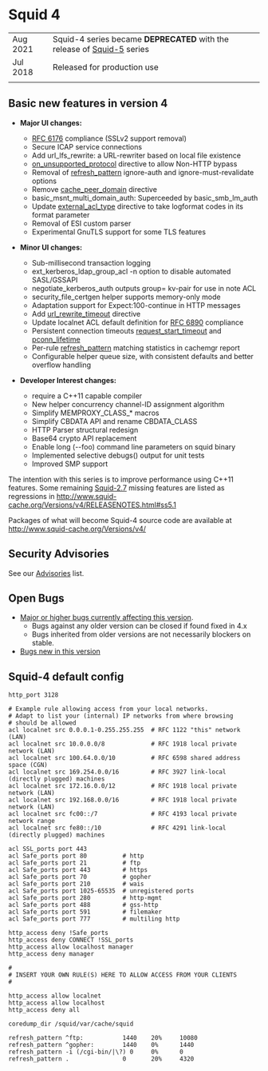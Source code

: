 # Squid 4

|    |    |
| -------- | ------ |
| Aug 2021 | Squid-4 series became **DEPRECATED** with the release of [Squid-5](/Squid-5#) series |
| Jul 2018 | Released for production use |
|  |  |

##  Basic new features in version 4
  - **Major UI changes:**
      - [RFC 6176](https://tools.ietf.org/rfc/rfc6176#) compliance
        (SSLv2 support removal)
      - Secure ICAP service connections
      - Add url_lfs_rewrite: a URL-rewriter based on local file
        existence
      - [on_unsupported_protocol](http://www.squid-cache.org/Doc/config/on_unsupported_protocol#) directive to allow Non-HTTP bypass
      - Removal of
        [refresh_pattern](http://www.squid-cache.org/Doc/config/refresh_pattern#)
        ignore-auth and ignore-must-revalidate options
      - Remove
        [cache_peer_domain](http://www.squid-cache.org/Doc/config/cache_peer_domain#)
        directive
      - basic_msnt_multi_domain_auth: Superceeded by
        basic_smb_lm_auth
      - Update
        [external_acl_type](http://www.squid-cache.org/Doc/config/external_acl_type#)
        directive to take logformat codes in its format parameter
      - Removal of ESI custom parser
      - Experimental GnuTLS support for some TLS features

  - **Minor UI changes:**
      - Sub-millisecond transaction logging
      - ext_kerberos_ldap_group_acl -n option to disable automated
        SASL/GSSAPI
      - negotiate_kerberos_auth outputs group= kv-pair for use in note
        ACL
      - security_file_certgen helper supports memory-only mode
      - Adaptation support for Expect:100-continue in HTTP messages
      - Add
        [url_rewrite_timeout](http://www.squid-cache.org/Doc/config/url_rewrite_timeout#)
        directive
      - Update localnet ACL default definition for
        [RFC 6890](https://tools.ietf.org/rfc/rfc6890#) compliance
      - Persistent connection timeouts
        [request_start_timeout](http://www.squid-cache.org/Doc/config/request_start_timeout#)
        and
        [pconn_lifetime](http://www.squid-cache.org/Doc/config/pconn_lifetime#)    
      - Per-rule
        [refresh_pattern](http://www.squid-cache.org/Doc/config/refresh_pattern#)
        matching statistics in cachemgr report    
      - Configurable helper queue size, with consistent defaults and
        better overflow handling

  - **Developer Interest changes:**
      - require a C++11 capable compiler
      - New helper concurrency channel-ID assignment algorithm
      - Simplify MEMPROXY_CLASS_* macros
      - Simplify CBDATA API and rename CBDATA_CLASS
      - HTTP Parser structural redesign
      - Base64 crypto API replacement
      - Enable long (--foo) command line parameters on squid binary
      - Implemented selective debugs() output for unit tests
      - Improved SMP support

The intention with this series is to improve performance using C++11
features. Some remaining
[Squid-2.7](/Squid-2.7#)
missing features are listed as regressions in
http://www.squid-cache.org/Versions/v4/RELEASENOTES.html#ss5.1


Packages of what will become Squid-4 source code are available at
http://www.squid-cache.org/Versions/v4/

## Security Advisories

See our [Advisories](http://www.squid-cache.org/Advisories/) list.

## Open Bugs

  - [Major or higher bugs currently affecting this
    version](http://bugs.squid-cache.org/buglist.cgi?bug_id_type=anyexact&bug_severity=blocker&bug_severity=critical&bug_severity=major&bug_status=UNCONFIRMED&bug_status=NEW&bug_status=ASSIGNED&bug_status=REOPENED&chfieldto=Now&product=Squid&query_format=advanced&columnlist=bug_severity%2Cversion%2Cop_sys%2Cshort_desc&order=version%20DESC%2Cbug_severity%2Cbug_id&o2=equals&v2=unspecified&f1=version&o1=lessthaneq&v1=4).
      - Bugs against any older version can be closed if found fixed in
        4.x
      - Bugs inherited from older versions are not necessarily blockers
        on stable.
  - [Bugs new in this
    version](http://bugs.squid-cache.org/buglist.cgi?query_format=advanced&product=Squid&version=4&bug_status=UNCONFIRMED&bug_status=NEW&bug_status=ASSIGNED&bug_status=REOPENED&bug_severity=blocker&bug_severity=critical&bug_severity=major&bug_severity=normal&bug_severity=minor&emailtype1=substring&email1=&emailtype2=substring&email2=&bugidtype=include&columnlist=bug_severity%2Cversion%2Cop_sys%2Cshort_desc&list_id=917&order=version%20DESC%2Cbug_severity%2Cbug_id)

## Squid-4 default config

    http_port 3128
    
    # Example rule allowing access from your local networks.
    # Adapt to list your (internal) IP networks from where browsing
    # should be allowed
    acl localnet src 0.0.0.1-0.255.255.255  # RFC 1122 "this" network (LAN)
    acl localnet src 10.0.0.0/8             # RFC 1918 local private network (LAN)
    acl localnet src 100.64.0.0/10          # RFC 6598 shared address space (CGN)
    acl localnet src 169.254.0.0/16         # RFC 3927 link-local (directly plugged) machines
    acl localnet src 172.16.0.0/12          # RFC 1918 local private network (LAN)
    acl localnet src 192.168.0.0/16         # RFC 1918 local private network (LAN)
    acl localnet src fc00::/7               # RFC 4193 local private network range
    acl localnet src fe80::/10              # RFC 4291 link-local (directly plugged) machines
    
    acl SSL_ports port 443
    acl Safe_ports port 80          # http
    acl Safe_ports port 21          # ftp
    acl Safe_ports port 443         # https
    acl Safe_ports port 70          # gopher
    acl Safe_ports port 210         # wais
    acl Safe_ports port 1025-65535  # unregistered ports
    acl Safe_ports port 280         # http-mgmt
    acl Safe_ports port 488         # gss-http
    acl Safe_ports port 591         # filemaker
    acl Safe_ports port 777         # multiling http
    
    http_access deny !Safe_ports
    http_access deny CONNECT !SSL_ports
    http_access allow localhost manager
    http_access deny manager
    
    #
    # INSERT YOUR OWN RULE(S) HERE TO ALLOW ACCESS FROM YOUR CLIENTS
    #
    
    http_access allow localnet
    http_access allow localhost
    http_access deny all
    
    coredump_dir /squid/var/cache/squid
    
    refresh_pattern ^ftp:           1440    20%     10080
    refresh_pattern ^gopher:        1440    0%      1440
    refresh_pattern -i (/cgi-bin/|\?) 0     0%      0
    refresh_pattern .               0       20%     4320
